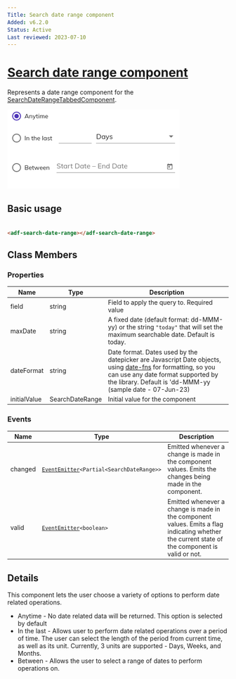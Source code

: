 ```yaml
---
Title: Search date range component
Added: v6.2.0
Status: Active
Last reviewed: 2023-07-10
---
```


# [Search date range component](../../../lib/content-services/src/lib/search/components/search-date-range-tabbed/search-date-range/search-date-range.component.ts "Defined in search-date-range.component.ts")

Represents a date range component for
the [SearchDateRangeTabbedComponent](search-date-range-tabbed.component.md).

![Date Range Widget](../../docassets/images/search-date-range.png)

## Basic usage

```html

<adf-search-date-range></adf-search-date-range>
```

## Class Members

### Properties

| Name         | Type            | Description                                                                                                                                                                                                                                                |
|--------------|-----------------|------------------------------------------------------------------------------------------------------------------------------------------------------------------------------------------------------------------------------------------------------------|
| field        | string          | Field to apply the query to. Required value                                                                                                                                                                                                                |
| maxDate      | string          | A fixed date (default format: dd-MMM-yy) or the string `"today"` that will set the maximum searchable date. Default is today.                                                                                                                              |
| dateFormat   | string          | Date format. Dates used by the datepicker are Javascript Date objects, using [date-fns](https://date-fns.org/v2.30.0/docs/format) for formatting, so you can use any date format supported by the library. Default is 'dd-MMM-yy (sample date - 07-Jun-23) |
| initialValue | SearchDateRange | Initial value for the component                                                                                                                                                                                                                            |

### Events

| Name                | Type                                                                                   | Description                                                                                                                                    |
|---------------------|----------------------------------------------------------------------------------------|------------------------------------------------------------------------------------------------------------------------------------------------|
| changed             | [`EventEmitter`](https://angular.io/api/core/EventEmitter)`<Partial<SearchDateRange>>` | Emitted whenever a change is made in the component values. Emits the changes being made in the component.                                      |
| valid               | [`EventEmitter`](https://angular.io/api/core/EventEmitter)`<boolean>`                  | Emitted whenever a change is made in the component values. Emits a flag indicating whether the current state of the component is valid or not. |

## Details

This component lets the user choose a variety of options to perform date related operations.

- Anytime - No date related data will be returned. This option is selected by default
- In the last - Allows user to perform date related operations over a period of time. The user can select the length of the period from current time, 
as well as its unit. Currently, 3 units are supported - Days, Weeks, and Months.
- Between - Allows the user to select a range of dates to perform operations on.
